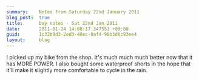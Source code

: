 ```yaml
---
summary:    Notes from Saturday 22nd January 2011
blog_post:  true
title:      Day notes - Sat 22nd Jan 2011
date:       2011-01-24 14:08:17.347551 +00:00
guid:       1c32b0d3-2ed3-48ec-8af4-98b3d6c93ee4
layout:     blog
---
```

I picked up my bike from the shop.  It's much much much better now that it has MORE POWER.  I also bought some waterproof shorts in the hope that it'll make it slightly more comfortable to cycle in the rain.
